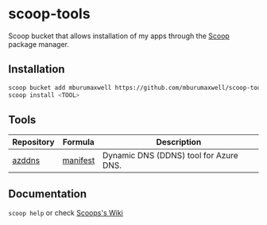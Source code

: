# scoop-tools

Scoop bucket that allows installation of my apps through the [Scoop](https://scoop.sh/) package manager.

## Installation

```sh
scoop bucket add mburumaxwell https://github.com/mburumaxwell/scoop-tools.git
scoop install <TOOL>
```

## Tools

|Repository|Formula|Description|
|--|--|--|
|[azddns](https://github.com/mburumaxwell/azddns)|[manifest](azddns.rb)|Dynamic DNS (DDNS) tool for Azure DNS.|

## Documentation

`scoop help` or check [Scoops's Wiki](https://github.com/ScoopInstaller/Scoop/wiki)

